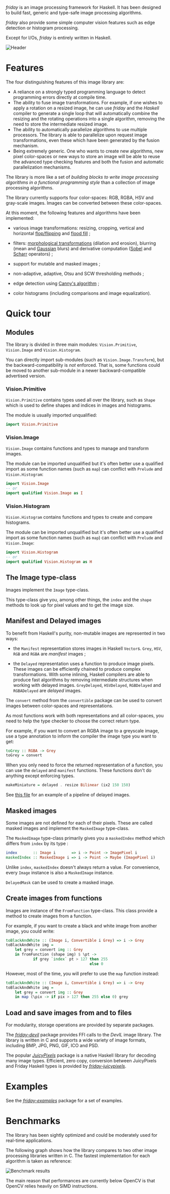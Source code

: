 *friday* is an image processing framework for Haskell. It has been designed to
build fast, generic and type-safe image processing algorithms.

*friday* also provide some simple computer vision features such as edge
detection or histogram processing.

Except for I/Os, *friday* is entirely written in Haskell.

![Header](header.png)

# Features

The four distinguishing features of this image library are:

* A reliance on a strongly typed programming language to detect programming
  errors directly at compile time.
* The ability to fuse image transformations.
  For example, if one wishes to apply a rotation on a resized image, he can
  use *friday* and the *Haskell* compiler to generate a single loop that will
  automatically combine the resizing and the rotating operations into a single
  algorithm, removing the need to store the intermediate resized image.
* The ability to automatically parallelize algorithms to use multiple
  processors.
  The library is able to parallelize upon request image transformations, even
  these which have been generated by the fusion mechanism.
* Being extremely generic. One who wants to create new algorithms, new
  pixel color-spaces or new ways to store an image will be able to reuse the 
  advanced type checking features and both the fusion and automatic
  parallelization mechanisms.

The library is more like a set of *building blocks to write image processing
algorithms in a functional programming style* than a collection of image
processing algorithms.

The library currently supports four color-spaces: RGB, RGBA, HSV and gray-scale
images. Images can be converted between these color-spaces.

At this moment, the following features and algorithms have been implemented:

* various image transformations: resizing, cropping, vertical and horizontal
[flop/flipping](http://en.wikipedia.org/wiki/Flopped_image) and
[flood fill](http://en.wikipedia.org/wiki/Flood_filling) ;

* filters:
[morphological transformations](http://en.wikipedia.org/wiki/Mathematical_morphology)
(dilation and erosion), blurring (mean
and [Gaussian](http://en.wikipedia.org/wiki/Gaussian_blur) blurs) and
derivative computation
([Sobel](http://en.wikipedia.org/wiki/Sobel_operator) and
[Scharr](http://en.wikipedia.org/wiki/Sobel_operator#Alternative_operators)
operators) ;

* support for mutable and masked images ;

* non-adaptive, adaptive, Otsu and SCW thresholding methods ;

* edge detection using
[Canny's algorithm](http://en.wikipedia.org/wiki/Canny_edge_detector) ;

* color histograms (including comparisons and image equalization).

# Quick tour

## Modules

The library is divided in three main modules: `Vision.Primitive`, `Vision.Image`
and `Vision.Histogram`.

You can directly import sub-modules (such as `Vision.Image.Transform`), but the
backward-compatibility is *not* enforced. That is, some functions could be moved
to another sub-module in a newer backward-compatible advertised version.

### Vision.Primitive

`Vision.Primitive` contains types used all over the library, such as `Shape`
which is used to define shapes and indices in images and histograms.

The module is usually imported unqualified:

```haskell
import Vision.Primitive
```

### Vision.Image

`Vision.Image` contains functions and types to manage and transform images.

The module can be imported unqualified but it's often better use a qualified
import as some function names (such as `map`) can conflict with `Prelude` and
`Vision.Histogram`:

```haskell
import Vision.Image
-- or
import qualified Vision.Image as I
```

### Vision.Histogram

`Vision.Histogram` contains functions and types to create and compare
histograms.

The module can be imported unqualified but it's often better use a qualified
import as some function names (such as `map`) can conflict with `Prelude` and
`Vision.Image`:

```haskell
import Vision.Histogram
-- or
import qualified Vision.Histogram as H
```

## The Image type-class

Images implement the `Image` type-class.

This type-class give you, among other things, the `index` and the `shape`
methods to look up for pixel values and to get the image size.

## Manifest and Delayed images

To benefit from Haskell's purity, non-mutable images are represented in two
ways:

* the `Manifest` representation stores images in Haskell `Vector`s. `Grey`,
`HSV`, `RGB` and `RGBA` are *manifest* images ;

* the `Delayed` representation uses a function to produce image pixels. These
images can be efficiently chained to produce complex transformations. With some
inlining, Haskell compilers are able to produce fast algorithms by removing
intermediate structures when working with delayed images.
`GreyDelayed`, `HSVDelayed`, `RGBDelayed` and `RGBADelayed` are *delayed*
images.

The `convert` method from the `convertible` package can be used to convert
images between color-spaces and representations.

As most functions work with both representations and all color-spaces, you need
to help the type checker to choose the correct return type.

For example, if you want to convert an RGBA image to a greyscale image, use a
type annotation to inform the compiler the image type you want to get:

```haskell
toGrey :: RGBA -> Grey
toGrey = convert
```

When you only need to force the returned representation of a function, you can
use the `delayed` and `manifest` functions. These functions don't do anything
except enforcing types.

```haskell
makeMiniature = delayed . resize Bilinear (ix2 150 150)
```

See
[this file](https://github.com/RaphaelJ/friday-examples/blob/master/src/Delayed.hs)
for an example of a pipeline of delayed images.

## Masked images

Some images are not defined for each of their pixels. These are called masked
images and implement the `MaskedImage` type-class.

The `MaskedImage` type-class primarily gives you a `maskedIndex` method which
differs from `index` by its type :

```haskell
index       :: Image i       => i -> Point -> ImagePixel i
maskedIndex :: MaskedImage i => i -> Point -> Maybe (ImagePixel i)
```

Unlike `index`, `maskedIndex` doesn't always return a value. For convenience,
every `Image` instance is also a `MaskedImage` instance.

`DelayedMask` can be used to create a masked image.

## Create images from functions

Images are instance of the `FromFunction` type-class. This class provide a
method to create images from a function.

For example, if you want to create a black and white image from another image,
you could write:

```haskell
toBlackAndWhite :: (Image i, Convertible i Grey) => i -> Grey
toBlackAndWhite img =
    let grey = convert img :: Grey
    in fromFunction (shape img) $ \pt ->
            if grey `index` pt > 127 then 255
                                     else 0
```

However, most of the time, you will prefer to use the `map` function instead:

```haskell
toBlackAndWhite :: (Image i, Convertible i Grey) => i -> Grey
toBlackAndWhite img =
    let grey = convert img :: Grey
    in map (\pix -> if pix > 127 then 255 else 0) grey
```

## Load and save images from and to files

For modularity, storage operations are provided by separate packages.

The *[friday-devil](https://hackage.haskell.org/package/friday-devil)* package
provides FFI calls to the *DevIL* image library. The library is written in C and
supports a wide variety of image formats, including BMP, JPG, PNG, GIF, ICO and
PSD.

The popular *[JuicyPixels](https://hackage.haskell.org/package/JuicyPixels)*
package is a native Haskell library for decoding many image types.  Efficient,
zero copy, conversion between JuicyPixels and Friday Haskell types is provided
by
*[friday-juicypixels](http://hackage.haskell.org/package/friday-juicypixels)*.

# Examples

See the *[friday-examples](https://github.com/RaphaelJ/friday-examples)*
package for a set of examples.

# Benchmarks

The library has been sightly optimized and could be moderately used for
real-time applications.

The following graph shows how the library compares to two other image processing
libraries written in C. The fastest implementation for each algorithm is taken
as reference:

![Benchmark results](bench_results.png)

The main reason that performances are currently below OpenCV is that OpenCV
relies heavily on SIMD instructions.
